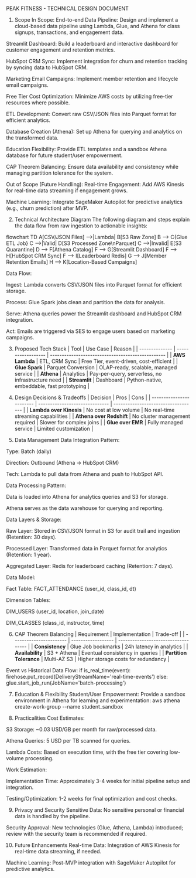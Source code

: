 PEAK FITNESS - TECHNICAL DESIGN DOCUMENT

1. Scope
In Scope:
End-to-end Data Pipeline: Design and implement a cloud-based data pipeline using Lambda, Glue, and Athena for class signups, transactions, and engagement data.

Streamlit Dashboard: Build a leaderboard and interactive dashboard for customer engagement and retention metrics.

HubSpot CRM Sync: Implement integration for churn and retention tracking by syncing data to HubSpot CRM.

Marketing Email Campaigns: Implement member retention and lifecycle email campaigns.

Free Tier Cost Optimization: Minimize AWS costs by utilizing free-tier resources where possible.

ETL Development: Convert raw CSV/JSON files into Parquet format for efficient analytics.

Database Creation (Athena): Set up Athena for querying and analytics on the transformed data.

Education Flexibility: Provide ETL templates and a sandbox Athena database for future student/user empowerment.

CAP Theorem Balancing: Ensure data availability and consistency while managing partition tolerance for the system.

Out of Scope (Future Handling):
Real-time Engagement: Add AWS Kinesis for real-time data streaming if engagement grows.

Machine Learning: Integrate SageMaker Autopilot for predictive analytics (e.g., churn prediction) after MVP.

2. Technical Architecture Diagram
The following diagram and steps explain the data flow from raw ingestion to actionable insights:

flowchart TD
    A[CSV/JSON Files] -->|Lambda| B[S3 Raw Zone]
    B --> C{Glue ETL Job}
    C -->|Valid| D[S3 Processed Zone\nParquet]
    C -->|Invalid| E[S3 Quarantine]
    D --> F[Athena Catalog]
    F --> G[Streamlit Dashboard]
    F --> H[HubSpot CRM Sync]
    F --> I[Leaderboard Redis]
    G --> J[Member Retention Emails]
    H --> K[Location-Based Campaigns]
    

Data Flow:

Ingest: Lambda converts CSV/JSON files into Parquet format for efficient storage.

Process: Glue Spark jobs clean and partition the data for analysis.

Serve: Athena queries power the Streamlit dashboard and HubSpot CRM integration.

Act: Emails are triggered via SES to engage users based on marketing campaigns.

3. Proposed Tech Stack
| Tool           | Use Case           | Reason                                            |
| -------------- | ------------------ | ------------------------------------------------- |
| **AWS Lambda** | ETL, CRM Sync      | Free Tier, event-driven, cost-efficient           |
| **Glue Spark** | Parquet Conversion | OLAP-ready, scalable, managed service             |
| **Athena**     | Analytics          | Pay-per-query, serverless, no infrastructure need |
| **Streamlit**  | Dashboard          | Python-native, embeddable, fast prototyping       |


4. Design Decisions & Tradeoffs
| Decision                 | Pros                           | Cons                                |
| ------------------------ | ------------------------------ | ----------------------------------- |
| **Lambda over Kinesis**  | No cost at low volume          | No real-time streaming capabilities |
| **Athena over Redshift** | No cluster management required | Slower for complex joins            |
| **Glue over EMR**        | Fully managed service          | Limited customization               |


5. Data Management
Data Integration Pattern:

Type: Batch (daily)

Direction: Outbound (Athena → HubSpot CRM)

Tech: Lambda to pull data from Athena and push to HubSpot API.

Data Processing Pattern:

Data is loaded into Athena for analytics queries and S3 for storage.

Athena serves as the data warehouse for querying and reporting.

Data Layers & Storage:

Raw Layer: Stored in CSV/JSON format in S3 for audit trail and ingestion (Retention: 30 days).

Processed Layer: Transformed data in Parquet format for analytics (Retention: 1 year).

Aggregated Layer: Redis for leaderboard caching (Retention: 7 days).

Data Model:

Fact Table: FACT_ATTENDANCE (user_id, class_id, dt)

Dimension Tables:

DIM_USERS (user_id, location, join_date)

DIM_CLASSES (class_id, instructor, time)

6. CAP Theorem Balancing
| Requirement             | Implementation     | Trade-off                           |
| ----------------------- | ------------------ | ----------------------------------- |
| **Consistency**         | Glue Job bookmarks | 24h latency in analytics            |
| **Availability**        | S3 + Athena        | Eventual consistency in queries     |
| **Partition Tolerance** | Multi-AZ S3        | Higher storage costs for redundancy |

Event vs Historical Data Flow:
if is_real_time(event):
    firehose.put_record(DeliveryStreamName='real-time-events')
else:
    glue.start_job_run(JobName='batch-processing')

7. Education & Flexibility
Student/User Empowerment:
Provide a sandbox environment in Athena for learning and experimentation:
aws athena create-work-group --name student_sandbox

8. Practicalities
Cost Estimates:

S3 Storage: ~0.03 USD/GB per month for raw/processed data.

Athena Queries: 5 USD per TB scanned for queries.

Lambda Costs: Based on execution time, with the free tier covering low-volume processing.

Work Estimation:

Implementation Time: Approximately 3-4 weeks for initial pipeline setup and integration.

Testing/Optimization: 1-2 weeks for final optimization and cost checks.
 
9. Privacy and Security
Sensitive Data: No sensitive personal or financial data is handled by the pipeline.

Security Approval: New technologies (Glue, Athena, Lambda) introduced; review with the security team is recommended if required.

10. Future Enhancements
Real-time Data: Integration of AWS Kinesis for real-time data streaming, if needed.

Machine Learning: Post-MVP integration with SageMaker Autopilot for predictive analytics.

